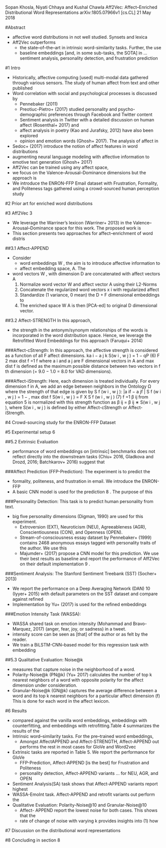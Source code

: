 Sopan Khosla, Niyati Chhaya and Kushal Chawla
Aff2Vec: Affect–Enriched Distributional Word Representations
arXiv:1805.07966v1 [cs.CL] 21 May 2018

#Abstract

* affective word distributions in not well studied. Synsets and lexica
* Aff2Vec outperforms
  * the state–of–the–art in intrinsic word-similarity tasks.  Further, the use
  * baseline embeddings [and, in some sub-tasks, the SOTA] in ... sentiment
    analysis, personality detection, and frustration prediction

#1 Intro

* Historically, affective computing [used] multi-modal data gathered through
  various sensors. The study of human affect from text and other published
* Word correlation with social and psychological processes is discussed by
  * Pennebaker (2011)
  * Preotiuc-Pietro+ (2017) studied personality and psycho-demographic
    preferences through Facebook and Twitter content
  * Sentiment analysis in Twitter with a detailed discussion on human affect
    (Rosenthal+ 2017) and
  * affect analysis in poetry (Kao and Jurafsky, 2012) have also been explored
  * opinion and emotion words (Ghosh+ 2017). The analysis of affect in
* Sedoc+ (2017) introduce the notion of affect features in word distributions
* augmenting neural language modeling with affective information to emotive
  text generation (Ghosh+ 2017)
* Aff2Vec can be trained using any affect space,
* we focus on the Valence–Arousal–Dominance dimensions but the approach is
* We introduce the ENRON-FFP Email dataset with Frustration, Formality, and
  Politeness tags gathered using a crowd-sourced human perception study

#2 Prior art for enriched word distributions

#3 Aff2Vec 3

* We leverage the Warriner’s lexicon (Warriner+ 2013) in the
  Valence–Arousal–Dominance space for this work. The proposed work is
* This section presents two approaches for affect–enrichment of word distris

##3.1 Affect-APPEND

* Consider 
  * word embeddings W , the aim is to introduce affective information to
  * affect embedding space, A. The 
* word vectors W , with dimension D are concatenated with affect vectors A
  1. Normalize word vector W and affect vector A using their L2-Norms
  2. Concatenate the regularized word vectors x i with regularized affect
  3. Standardize (1 variance, 0 mean) the D + F dimensional embeddings to
  4. The enriched space W A is then [PCA-ed] to original D dimensional vector.

##3.2 Affect-STRENGTH In this approach, 

* the strength in the antonym/synonym relationships of the words is
  incorporated in the word distribution space.  Hence, we leverage the
  Retrofitted Word Embeddings for this approach (Faruqui+ 2014)

###Affect-cStrength: In this approach, the affective strength is considered as
a function of all F affect dimensions.  ka i − a j k S(w i , w j ) = 1 − qP (6)
F 2 max dist f =1 f where a i and a j are F dimensional vectors in A and max
dist f is defined as the maximum possible distance between two vectors in f th
dimension (= 9.0 − 1.0 = 8.0 for VAD dimensions).

###Affect-iStrength: Here, each dimension is treated individually. For every
dimension f in A, we add an edge between neighbors in the Ontology Ω where the
strength of that edge is given by S f (w i , w j ): |a if − a jf | S f (w i , w
j ) = 1 − , max dist f S(w i , w j ) = F X S f (w i , w j ) (7) f =1 β ij from
equation 5 is normalized with this strength function as β ij = β ij ∗ S(w i , w
j ), where S(w i , w j ) is defined by either Affect-cStrength or
Affect-iStrength.

#4 Crowd-sourcing study for the ENRON-FFP Dataset

#5 Experimental setup 6

##5.2 Extrinsic Evaluation

* performance of word embeddings on [intrinsic] benchmarks does not reflect
  directly into the downstream tasks 
  (Chiu+ 2016, Gladkova and Drozd, 2016; Batchkarov+ 2016) suggest that

###Affect Prediction (FFP-Prediction): The experiment is to predict the

* formality, politeness, and frustration in email. We introduce the ENRON-FFP
* A basic CNN model is used for the prediction 8 . The purpose of this

###Personality Detection: This task is to predict human personality from text.

* big five personality dimensions (Digman, 1990) are used for this experiment.
  * Extroversion (EXT), Neuroticism (NEU), Agreeableness (AGR),
    Conscientiousness (CON), and Openness (OPEN).  
  * Stream-of-consciousness essay dataset by Pennebaker+ (1999) contains 2468
    anonymous essays tagged with personality traits of the author. We use this
  * Majumder+ (2017) propose a CNN model for this prediction. We use their best
    results as baseline and report the performance of Aff2Vec on their default
    implementation 9 .

###Sentiment Analysis: The Stanford Sentiment Treebank (SST) (Socher+ 2013)

* We report the performance on a Deep Averaging Network (DAN) 10 (Iyyer+ 2015)
  with default parameters on the SST dataset and compare against refined
* Implementation by Yu+ (2017) is used for the refined embeddings

###Emotion Intensity Task (WASSA): 

* WASSA shared task on emotion intensity (Mohammad and Bravo-Marquez, 2017)
  (anger, fear, joy, or sadness) in a tweet. 
* intensity score can be seen as [that] of the author or as felt by the reader.
* We train a BiLSTM-CNN–based model for this regression task with embedding

##5.3 Qualitative Evaluation: Noise@k

* measures that capture noise in the neighborhood of a word.
* Polarity-Noise@k (PN@k) (Yu+ 2017) calculates the number of top k nearest
  neighbors of a word with opposite polarity for the affect dimension under
  consideration.
* Granular-Noise@k (GN@k) captures the average difference between a word and
  its top k nearest neighbors for a particular affect dimension (f)
  This is done for each word in the affect lexicon.

#6 Results

* compared against the vanilla word embeddings, embeddings with counterfitting,
  and embeddings with retrofitting.Table 4 summarizes the results of the
* Intrinsic word–similarity tasks. For the pre–trained word embeddings,
  * Amongst AffectAPPEND and Affect-STRENGTH, Affect-APPEND out performs the
    rest in most cases for GloVe and Word2vec
* Extrinsic tasks are reported in Table 5. We report the performance for GloVe
  * FFP-Prediction, Affect-APPEND [is the best] for Frustration and Politeness
  * personality detection, Affect-APPEND variants ... for NEU, AGR, and OPEN
* Sentiment Analysis(SA) task shows that Affect-APPEND variants report highest
* WASSA-EmoInt task.  Affect-APPEND and retrofit variants out perform the
* Qualitative Evaluation: Polarity-Noise@10 and Granular-Noise@10 
  * Affect- APPEND report the lowest noise for both cases. This shows that the
  * rate of change of noise with varying k provides insights into (1) how

#7 Discussion on the distributional word representations

#8 Concluding in section 8
